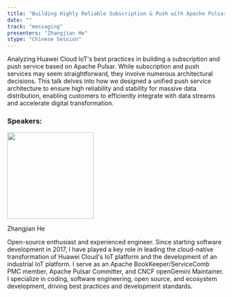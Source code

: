 ```yaml
---
title: "Building Highly Reliable Subscription & Push with Apache Pulsar: Challenges and Best Practices"
date: ""
track: "messaging"
presenters: "Zhangjian He"
stype: "Chinese Session"
---
```


Analyzing Huawei Cloud IoT's best practices in building a subscription and push service based on Apache Pulsar. While subscription and push services may seem straightforward, they involve numerous architectural decisions. This talk delves into how we designed a unified push service architecture to ensure high reliability and stability for massive data distribution, enabling customers to efficiently integrate with data streams and accelerate digital transformation.
### Speakers:


<img src="https://sessionize.com/image/a7d4-400o400o1-4GZYizF3DAJcbH1tVcZhj4.jpg" width="200" /><br/>

Zhangjian He

Open-source enthusiast and experienced engineer. Since starting software development in 2017, I have played a key role in leading the cloud-native transformation of Huawei Cloud's IoT platform and the development of an industrial IoT platform. I serve as an Apache BookKeeper/ServiceComb PMC member, Apache Pulsar Committer, and CNCF openGemini Maintainer. I specialize in coding, software engineering, open source, and ecosystem development, driving best practices and development standards.

